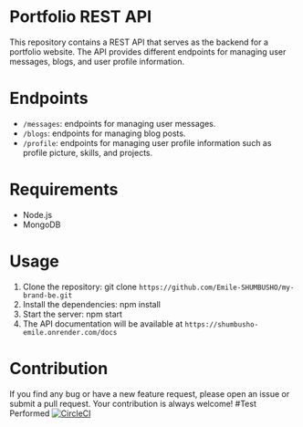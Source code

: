 # Portfolio REST API
This repository contains a REST API that serves as the backend for a portfolio website. The API provides different endpoints for managing user messages, blogs, and user profile information.

# Endpoints
* `/messages`: endpoints for managing user messages.
* `/blogs`: endpoints for managing blog posts.
* `/profile`: endpoints for managing user profile information such as profile picture, skills, and projects.
# Requirements
* Node.js
* MongoDB
# Usage
1. Clone the repository: git clone `https://github.com/Emile-SHUMBUSHO/my-brand-be.git`
2. Install the dependencies: npm install
3. Start the server: npm start
4. The API documentation will be available at `https://shumbusho-emile.onrender.com/docs`
# Contribution
If you find any bug or have a new feature request, please open an issue or submit a pull request. Your contribution is always welcome!
#Test Performed
[![CircleCI](https://dl.circleci.com/status-badge/img/gh/Emile-SHUMBUSHO/my-brand-be/tree/development.svg?style=svg)](https://dl.circleci.com/status-badge/redirect/gh/Emile-SHUMBUSHO/my-brand-be/tree/development)
